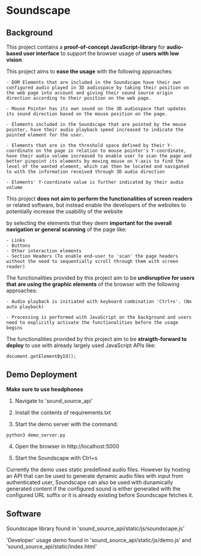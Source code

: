 # Soundscape


## Background

This project contains a **proof-of-concept JavaScript-library** for **audio-based user interface** to support the browser usage of 
**users with low vision**.

This project aims to **ease the usage** with the following approaches:
    
    - DOM Elements that are included in the Soundscape have their own configured audio played in 3D audiospace by taking their position on the web page into account and giving their sound source origin direction according to their position on the web page.

    - Mouse Pointer has its own sound on the 3D audiospace that updates its sound direction based on the mouse position on the page.

    - Elements included in the Soundscape that are pointed by the mouse pointer, have their audio playback speed increased to indicate the pointed element for the user.

    - Elements that are in the threshold space defined by their Y-coordinate on the page in relation to mouse pointer's Y-coordinate, have their audio volume increased to enable user to scan the page and better pinpoint its elements by moving mouse on Y-axis to find the level of the wanted element, which can then be located and navigated to with the information received through 3D audio direction

    - Elements' Y-coordinate value is further indicated by their audio volume


This project **does not aim to perform the functionalities of screen readers** or related software, but instead enable the developers of the websites to 
potentially increase the usability of the website 

by selecting the elements that they deem **important for the overall navigation or general scanning** of the page like:
    
    - Links
    - Buttons
    - Other interaction elements
    - Section Headers (To enable end-user to 'scan' the page headers without the need to sequentially scroll through them with screen reader)


The functionalities provided by this project aim to be **undisruptive for users that are using the graphic elements** of the browser with the following approaches:

    - Audio playback is initiated with keyboard combination 'Ctrl+s'. (No auto playback)

    - Processing is performed with JavaScript on the background and users need to explicitly activate the functionalities before the usage begins


The functionalities provided by this project aim to be **straigth-forward to deploy** to use with already largely used JavaScript APIs like: 

```shell
document.getElementById();
```


## Demo Deployment

**Make sure to use headphones**

1. Navigate to 'sound_source_api'

2. Install the contents of requirements.txt

3. Start the demo server with the command:

```shell
python3 demo_server.py
```

4. Open the browser in http://localhost:5000

5. Start the Soundscape with Ctrl+s

Currently the demo uses static predefined audio files. However by hosting an API that can be used to generate dynamic audio files with input from authenticated user,
Soundscape can also be used with dunamically generated content if the configured sound is either generated with the configured URL suffix or it is already existing before Soundscape fetches it.

## Software

Soundscape library found in 'sound_source_api/static/js/soundscape.js'

'Developer' usage demo found in 'sound_source_api/static/js/demo.js' and 'sound_source_api/static/index.html'


